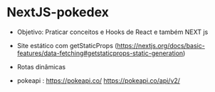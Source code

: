# NextJS-pokedex

- Objetivo: Praticar conceitos e Hooks de React e também NEXT js

- Site estático com getStaticProps (https://nextjs.org/docs/basic-features/data-fetching#getstaticprops-static-generation)
- Rotas dinâmicas 


- pokeapi : https://pokeapi.co/ 
 https://pokeapi.co/api/v2/

